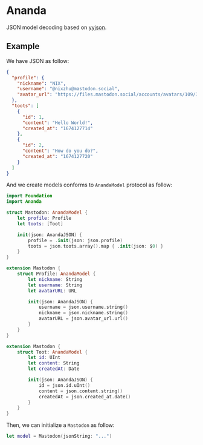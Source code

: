 # Ananda

JSON model decoding based on [yyjson](https://github.com/ibireme/yyjson).

## Example

We have JSON as follow:

```json
{
  "profile": {
    "nickname": "NIX",
    "username": "@nixzhu@mastodon.social",
    "avatar_url": "https://files.mastodon.social/accounts/avatars/109/329/064/034/222/219/original/371901c6daa01207.png"
  },
  "toots": [
    {
      "id": 1,
      "content": "Hello World!",
      "created_at": "1674127714"
    },
    {
      "id": 2,
      "content": "How do you do?",
      "created_at": "1674127720"
    }
  ]
}
```

And we create models conforms to `AnandaModel` protocol as follow:

```swift
import Foundation
import Ananda

struct Mastodon: AnandaModel {
    let profile: Profile
    let toots: [Toot]

    init(json: AnandaJSON) {
        profile = .init(json: json.profile)
        toots = json.toots.array().map { .init(json: $0) }
    }
}

extension Mastodon {
    struct Profile: AnandaModel {
        let nickname: String
        let username: String
        let avatarURL: URL

        init(json: AnandaJSON) {
            username = json.username.string()
            nickname = json.nickname.string()
            avatarURL = json.avatar_url.url()
        }
    }
}

extension Mastodon {
    struct Toot: AnandaModel {
        let id: UInt
        let content: String
        let createdAt: Date

        init(json: AnandaJSON) {
            id = json.id.uInt()
            content = json.content.string()
            createdAt = json.created_at.date()
        }
    }
}
```

Then, we can initialize a `Mastodon` as follow:

```swift
let model = Mastodon(jsonString: "...")
```
